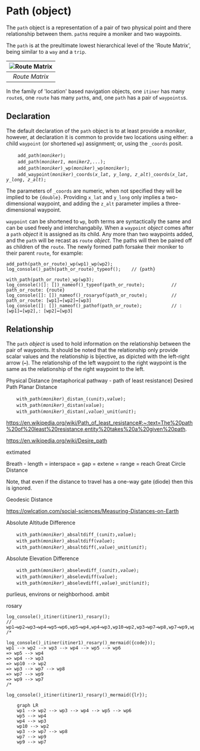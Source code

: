 # Path (object)
The `path` object is a representation of a pair of two physical point and there relationship between them. `path`s require a moniker and two waypoints.

The `path` is at the preultimate lowest hierarchical level of the 'Route Matrix', being similar to a `way` and a `trip`.

| ![Route Matrix](/_img/route_matrix.jpeg "Route Matrix") |
| :---: |
| *Route Matrix* |

In the family of 'location' based navigation objects, one `itiner` has many `route`s, one `route` has many `path`s, and, one `path` has a pair of `waypoints`s.

## Declaration
The default declaration of the `path` object is to at least provide a *moniker*, however, at declaration it is common to provide two locations using either: a child `waypoint` (or shortened `wp`) assignment; or, using the `_coords` posit.

&nbsp;&nbsp;&nbsp;&nbsp;&nbsp;&nbsp;` add_path(`*`moniker`*`);`<br>
&nbsp;&nbsp;&nbsp;&nbsp;&nbsp;&nbsp;` add_path(`*`moniker1`*`, `*`moniker2`*`,...);`<br>
&nbsp;&nbsp;&nbsp;&nbsp;&nbsp;&nbsp;` add_path(`*`moniker`*`)_wp(`*`moniker`*`)_wp(`*`moniker`*`);`<br>
&nbsp;&nbsp;&nbsp;&nbsp;&nbsp;&nbsp;` add_waypoint(`*`moniker`*`)_coords(`*`x_lat`*`, `*`y_long`*`, `*`z_alt`*`)_coords(`*`x_lat`*`, `*`y_long`*`, `*`z_alt`*`);`



 The parameters of `_coords` are numeric, when not specified they will be implied to be `{double}`. Providing `x_lat` and `y_long` only implies a two-dimensional waypoint, and adding the `z_alt` parameter implies a three-dimensional waypoint.
 
 `waypoint` can be shortened to `wp`, both terms are syntactically the same and can be used freely and interchangabily.  When a `waypoint` *object* comes after a `path` *object* it is assigned as its child. Any more than two waypoints added, and the `path` will be recast as `route` *object*. The paths will then be paired off as children of the `route`. The newly formed path forsake their moniker to their parent `route`, for example:
```diego
add_path(path_or_route)_wp(wp1)_wp(wp2);
log_console()_path(path_or_route)_typeof();    // {path}

with_path(path_or_route)_wp(wp3);
log_console()[]: [])_nameof()_typeof(path_or_route);          // path_or_route: {route}
log_console([]: [])_nameof()_rosaryof(path_or_route);         // path_or_route: [wp1]↔[wp2]↔[wp3]
log_console([]: [])_nameof()_pathof(path_or_route);           // : [wp1]↔[wp2],: [wp2]↔[wp3]
```

## Relationship
The `path` *object* is used to hold information on the relationship between the pair of waypoints. It should be noted that the relationship only provide scalar values and the relationship is bijective, as dipicted with the left-right arrow (`↔`).  The relationship of the left waypoint to the right waypoint is the same as the relationship of the right waypoint to the left.

Physical Distance (metaphorical pathway - path of least resistance) 
 Desired Path
Planar Distance

&nbsp;&nbsp;&nbsp;&nbsp;&nbsp;&nbsp; `with_path(`*`moniker`*`)_distan_(❬`*`unit`*`❭,`*`value`*`);`<br>
&nbsp;&nbsp;&nbsp;&nbsp;&nbsp;&nbsp; `with_path(`*`moniker`*`)_distan(`*`value`*`);`<br>
&nbsp;&nbsp;&nbsp;&nbsp;&nbsp;&nbsp; `with_path(`*`moniker`*`)_distan(,`*`value`*`)_unit(`*`unit`*`);`

https://en.wikipedia.org/wiki/Path_of_least_resistance#:~:text=The%20path%20of%20least%20resistance,entity%20takes%20a%20given%20path.

https://en.wikipedia.org/wiki/Desire_path

extimated 

Breath - length = interspace = gap = extene = range = reach
Great Circle Distance

Note, that even if the distance to travel has a one-way gate (diode) then this is ignored.

Geodesic Distance

https://owlcation.com/social-sciences/Measuring-Distances-on-Earth

Absolute Altitude Difference

&nbsp;&nbsp;&nbsp;&nbsp;&nbsp;&nbsp; `with_path(`*`moniker`*`)_absaltdiff_(❬`*`unit`*`❭,`*`value`*`);`<br>
&nbsp;&nbsp;&nbsp;&nbsp;&nbsp;&nbsp; `with_path(`*`moniker`*`)_absaltdiff(`*`value`*`);`<br>
&nbsp;&nbsp;&nbsp;&nbsp;&nbsp;&nbsp; `with_path(`*`moniker`*`)_absaltdiff(,`*`value`*`)_unit(`*`unit`*`);`

Absolute Elevation Difference

&nbsp;&nbsp;&nbsp;&nbsp;&nbsp;&nbsp; `with_path(`*`moniker`*`)_abselevdiff_(❬`*`unit`*`❭,`*`value`*`);`<br>
&nbsp;&nbsp;&nbsp;&nbsp;&nbsp;&nbsp; `with_path(`*`moniker`*`)_abselevdiff(`*`value`*`);`<br>
&nbsp;&nbsp;&nbsp;&nbsp;&nbsp;&nbsp; `with_path(`*`moniker`*`)_abselevdiff(,`*`value`*`)_unit(`*`unit`*`);`



purlieus, environs or neighborhood.
ambit


rosary

```diego
log_console()_itiner(itiner1)_rosary();
// wp1→wp2→wp3→wp4→wp5→wp6,wp5→wp4,wp4→wp3,wp10→wp2,wp3→wp7→wp8,wp7→wp9,wp9→wp7
/*

log_console()_itiner(itiner1)_rosary()_mermaid({code}❭);
wp1 --> wp2 --> wp3 --> wp4 --> wp5 --> wp6
=> wp5 --> wp4
=> wp4 --> wp3
=> wp10 --> wp2
=> wp3 --> wp7 --> wp8
=> wp7 --> wp9
=> wp9 --> wp7
/*

log_console()_itiner(itiner1)_rosary()_mermaid({lr});
```
```mermaid
    graph LR
    wp1 --> wp2 --> wp3 --> wp4 --> wp5 --> wp6
    wp5 --> wp4
    wp4 --> wp3
    wp10 --> wp2
    wp3 --> wp7 --> wp8
    wp7 --> wp9
    wp9 --> wp7
```    

